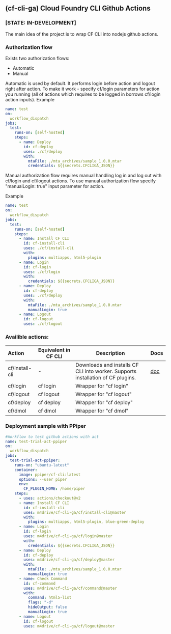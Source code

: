 ## (cf-cli-ga) Cloud Foundry CLI Github Actions

### [STATE: IN-DEVELOPMENT]

The main idea of the project is to wrap CF CLI into nodejs github actions.

### Authorization flow

Exists two authorization flows:
* Automatic
* Manual

Automatic is used by default. It performs login before action and logout right after action. To make it work - specify cf/login parameters for action you running (all of actions which requires to be logged in borrows cf/login action inputs).
Example 
```yaml
name: test
on: 
  workflow_dispatch
jobs:
  test:
    runs-on: [self-hosted]
    steps:   
      - name: Deploy
        id: cf-deploy
        uses: ./cf/deploy
        with:
          mtaFile: ./mta_archives/sample_1.0.0.mtar
          credentials: ${{secrets.CFCLIGA_JSON}}
```

Manual authorization flow requires manual handling log in and log out with cf/login and cf/logout actions.
To use manual authorization flow specify "manualLogin: true" input parameter for action.

Example 
```yaml
name: test
on: 
  workflow_dispatch
jobs:
  test:
    runs-on: [self-hosted]
    steps:   
      - name: Install CF CLI
        id: cf-install-cli
        uses: ./cf/install-cli
        with:
          plugins: multiapps, html5-plugin
      - name: Login
        id: cf-login
        uses: ./cf/login
        with:
          credentials: ${{secrets.CFCLIGA_JSON}}
      - name: Deploy
        id: cf-deploy
        uses: ./cf/deploy
        with:
          mtaFile: ./mta_archives/sample_1.0.0.mtar
          manualLogin: true
      - name: Logout
        id: cf-logout
        uses: ./cf/logout
```

### Availible actions:

| Action         | Equivalent in CF CLI | Description                                                                     | Docs                               |
| :--------------- | ---------------------- | --------------------------------------------------------------------------------- | ------------------------------------ |
| cf/install-cli | -                    | Downloads and installs CF CLI into worker. Supports installation of CF plugins. | [doc](docs/actions/install-cli.md) |
| cf/login       | cf login             | Wrapper for "cf login"                                                          |                                    |
| cf/logout      | cf logout            | Wrapper for "cf logout"                                                         |                                    |
| cf/deploy      | cf deploy            | Wrapper for "cf deploy"                                                         |                                    |
| cf/dmol        | cf dmol              | Wrapper for "cf dmol"                                                           |                                    |


### Deployment sample with PPiper

```yaml
#Workflow to test github actions with act
name: test-trial-act-ppiper
on: 
  workflow_dispatch
jobs:
  test-trial-act-ppiper:
    runs-on: "ubuntu-latest"
    container:
      image: ppiper/cf-cli:latest
      options: --user piper
      env:
        CF_PLUGIN_HOME: /home/piper
    steps:   
      - uses: actions/checkout@v2
      - name: Install CF CLI
        id: cf-install-cli
        uses: m4drive/cf-cli-ga/cf/install-cli@master
        with:
          plugins: multiapps, html5-plugin, blue-green-deploy
      - name: Login
        id: cf-login
        uses: m4drive/cf-cli-ga/cf/login@master
        with:
          credentials: ${{secrets.CFCLIGA_JSON}}
      - name: Deploy
        id: cf-deploy
        uses: m4drive/cf-cli-ga/cf/deploy@master
        with:
          mtaFile: ./mta_archives/sample_1.0.0.mtar
          manualLogin: true
      - name: Check Command
        id: cf-command
        uses: m4drive/cf-cli-ga/cf/command@master
        with:
          command: html5-list
          flags: "-d"
          hideOutput: false
          manualLogin: true
      - name: Logout
        id: cf-logout
        uses: m4drive/cf-cli-ga/cf/logout@master
```
